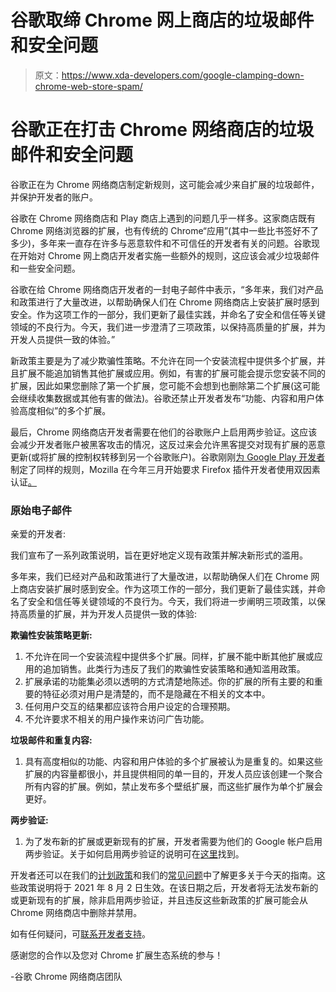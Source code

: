 # 谷歌取缔 Chrome 网上商店的垃圾邮件和安全问题

> 原文：<https://www.xda-developers.com/google-clamping-down-chrome-web-store-spam/>

# 谷歌正在打击 Chrome 网络商店的垃圾邮件和安全问题

谷歌正在为 Chrome 网络商店制定新规则，这可能会减少来自扩展的垃圾邮件，并保护开发者的账户。

谷歌在 Chrome 网络商店和 Play 商店上遇到的问题几乎一样多。这家商店既有 Chrome 网络浏览器的扩展，也有传统的 Chrome“应用”(其中一些比书签好不了多少)，多年来一直存在许多与恶意软件和不可信任的开发者有关的问题。谷歌现在开始对 Chrome 网上商店开发者实施一些额外的规则，这应该会减少垃圾邮件和一些安全问题。

谷歌在给 Chrome 网络商店开发者的一封电子邮件中表示，“多年来，我们对产品和政策进行了大量改进，以帮助确保人们在 Chrome 网络商店上安装扩展时感到安全。作为这项工作的一部分，我们更新了最佳实践，并命名了安全和信任等关键领域的不良行为。今天，我们进一步澄清了三项政策，以保持高质量的扩展，并为开发人员提供一致的体验。”

新政策主要是为了减少欺骗性策略。不允许在同一个安装流程中提供多个扩展，并且扩展不能追加销售其他扩展或应用。例如，有害的扩展可能会提示您安装不同的扩展，因此如果您删除了第一个扩展，您可能不会想到也删除第二个扩展(这可能会继续收集数据或其他有害的做法)。谷歌还禁止开发者发布“功能、内容和用户体验高度相似”的多个扩展。

最后，Chrome 网络商店开发者需要在他们的谷歌账户上启用两步验证。这应该会减少开发者账户被黑客攻击的情况，这反过来会允许黑客提交对现有扩展的恶意更新(或将扩展的控制权转移到另一个谷歌账户)。谷歌刚刚[为 Google Play 开发者](https://www.zdnet.com/article/google-play-developer-accounts-to-require-2fa-and-a-physical-address/)制定了同样的规则，Mozilla 在今年三月开始要求 Firefox 插件开发者使用双因素认证[。](https://blog.mozilla.org/addons/2021/03/11/two-factor-authentication-required-for-extension-developers/)

### 原始电子邮件

亲爱的开发者:

我们宣布了一系列政策说明，旨在更好地定义现有政策并解决新形式的滥用。

多年来，我们已经对产品和政策进行了大量改进，以帮助确保人们在 Chrome 网上商店安装扩展时感到安全。作为这项工作的一部分，我们更新了最佳实践，并命名了安全和信任等关键领域的不良行为。今天，我们将进一步阐明三项政策，以保持高质量的扩展，并为开发人员提供一致的体验:

**欺骗性安装策略更新:**

1.  不允许在同一个安装流程中提供多个扩展。同样，扩展不能中断其他扩展或应用的追加销售。此类行为违反了我们的欺骗性安装策略和通知滥用政策。
2.  扩展承诺的功能集必须以透明的方式清楚地陈述。你的扩展的所有主要的和重要的特征必须对用户是清楚的，而不是隐藏在不相关的文本中。
3.  任何用户交互的结果都应该符合用户设定的合理预期。
4.  不允许要求不相关的用户操作来访问广告功能。

**垃圾邮件和重复内容:**

1.  具有高度相似的功能、内容和用户体验的多个扩展被认为是重复的。如果这些扩展的内容量都很小，并且提供相同的单一目的，开发人员应该创建一个聚合所有内容的扩展。例如，禁止发布多个壁纸扩展，而这些扩展作为单个扩展会更好。

**两步验证:**

1.  为了发布新的扩展或更新现有的扩展，开发者需要为他们的 Google 帐户启用两步验证。关于如何启用两步验证的说明可在[这里](https://notifications.google.com/g/p/AD-FnEy2SxTQLXgMeuro0CLAIaEGyqsYTeEOT5P7AiSVilp74OyI4Pp5MFJeGoM7V4cQih-iOjpLZEzScuVcPgn9_LD3xLdrOHGtPsDdG0MXw52RAtQqtl-dSbKSp4ILAesyx0GIO5A9c2-FW5iPMRHeHZw6BbvdlwhK8m36)找到。

开发者还可以在我们的[计划政策](https://notifications.google.com/g/p/AD-FnEwRLAgbzl5Gu09AlSI6dVlO82FdbFkakE_qrAQpEB78etbfZGPlJ75yS5jp9VI_TIxrhPqv2vWG827fccXzM4J2MSR6SS-gH_Grq0jsUkE7wKsQX_dNJReJrfJ9IfbSbWw)和我们的[常见问题](https://notifications.google.com/g/p/AD-FnEwE1Nwz30mNWxCF4s2ZSCV8o-advysp2oQ2d2A72GKBX9_ZrVZHfd-fmCWYQYyC9EXSzsBj0WooWhkN2Livb8RlK-dRMkBg31Sj6Pa3E24riVv6fWVsDftF)中了解更多关于今天的指南。这些政策说明将于 2021 年 8 月 2 日生效。在该日期之后，开发者将无法发布新的或更新现有的扩展，除非启用两步验证，并且违反这些新政策的扩展可能会从 Chrome 网络商店中删除并禁用。

如有任何疑问，可[联系开发者支持](https://notifications.google.com/g/p/AD-FnEwuu8HCw223ZpeyylSggBaqFa63tXlOgLLvOFREIw3nxLXXQUfrTfdpSKDd12MpF5hmBtrfj78v8FftY7txJW5u2IFuk3M_S3DN_4HNyBM0xp2ZlUYRGeNE8gxXS4_YdDAAQtFycRLWi03DTgkh1BQ)。

感谢您的合作以及您对 Chrome 扩展生态系统的参与！

-谷歌 Chrome 网络商店团队